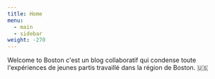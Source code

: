 ```yaml
---
title: Home
menu:
  - main
  - sidebar
weight: -270
---
```

Welcome to Boston c'est un blog collaboratif qui condense toute l'expériences de jeunes partis travaillé dans la région de Boston. :us:

